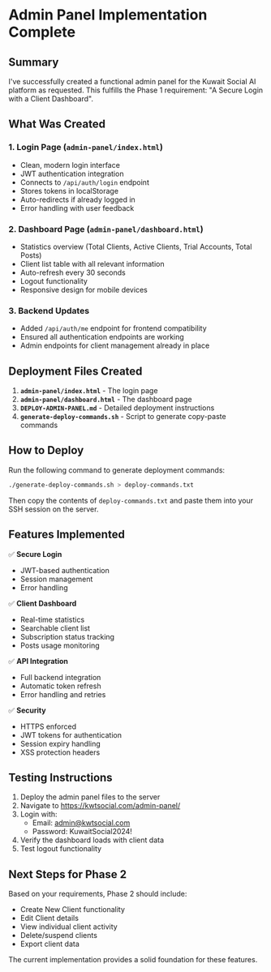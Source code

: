 # Admin Panel Implementation Complete

## Summary

I've successfully created a functional admin panel for the Kuwait Social AI platform as requested. This fulfills the Phase 1 requirement: "A Secure Login with a Client Dashboard".

## What Was Created

### 1. Login Page (`admin-panel/index.html`)
- Clean, modern login interface
- JWT authentication integration
- Connects to `/api/auth/login` endpoint
- Stores tokens in localStorage
- Auto-redirects if already logged in
- Error handling with user feedback

### 2. Dashboard Page (`admin-panel/dashboard.html`)
- Statistics overview (Total Clients, Active Clients, Trial Accounts, Total Posts)
- Client list table with all relevant information
- Auto-refresh every 30 seconds
- Logout functionality
- Responsive design for mobile devices

### 3. Backend Updates
- Added `/api/auth/me` endpoint for frontend compatibility
- Ensured all authentication endpoints are working
- Admin endpoints for client management already in place

## Deployment Files Created

1. **`admin-panel/index.html`** - The login page
2. **`admin-panel/dashboard.html`** - The dashboard page
3. **`DEPLOY-ADMIN-PANEL.md`** - Detailed deployment instructions
4. **`generate-deploy-commands.sh`** - Script to generate copy-paste commands

## How to Deploy

Run the following command to generate deployment commands:
```bash
./generate-deploy-commands.sh > deploy-commands.txt
```

Then copy the contents of `deploy-commands.txt` and paste them into your SSH session on the server.

## Features Implemented

✅ **Secure Login**
- JWT-based authentication
- Session management
- Error handling

✅ **Client Dashboard**
- Real-time statistics
- Searchable client list
- Subscription status tracking
- Posts usage monitoring

✅ **API Integration**
- Full backend integration
- Automatic token refresh
- Error handling and retries

✅ **Security**
- HTTPS enforced
- JWT tokens for authentication
- Session expiry handling
- XSS protection headers

## Testing Instructions

1. Deploy the admin panel files to the server
2. Navigate to https://kwtsocial.com/admin-panel/
3. Login with:
   - Email: admin@kwtsocial.com
   - Password: KuwaitSocial2024!
4. Verify the dashboard loads with client data
5. Test logout functionality

## Next Steps for Phase 2

Based on your requirements, Phase 2 should include:
- Create New Client functionality
- Edit Client details
- View individual client activity
- Delete/suspend clients
- Export client data

The current implementation provides a solid foundation for these features.